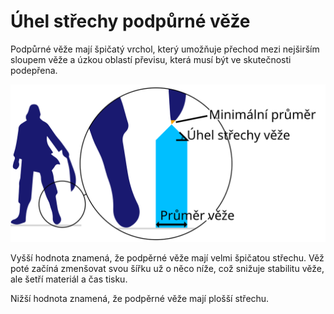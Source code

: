 Úhel střechy podpůrné věže
====
Podpůrné věže mají špičatý vrchol, který umožňuje přechod mezi nejširším sloupem věže a úzkou oblastí převisu, která musí být ve skutečnosti podepřena.

![Úhel střechy podpůrné věže](../images/support_use_towers_cs.svg)

Vyšší hodnota znamená, že podpěrné věže mají velmi špičatou střechu. Věž poté začíná zmenšovat svou šířku už o něco níže, což snižuje stabilitu věže, ale šetří materiál a čas tisku.

Nižší hodnota znamená, že podpěrné věže mají plošší střechu.